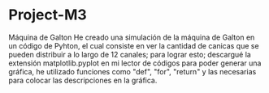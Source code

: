 # Project-M3
Máquina de Galton
He creado una simulación de la máquina de Galton en un código de Pyhton, el cual consiste en ver la cantidad de canicas que se pueden distribuir a lo largo de 12 canales; para lograr esto; descargué la extensión matplotlib.pyplot en mi lector de códigos para poder generar una gráfica, he utilizado funciones como "def", "for", "return" y las necesarias para colocar las descripciones en la gráfica.
